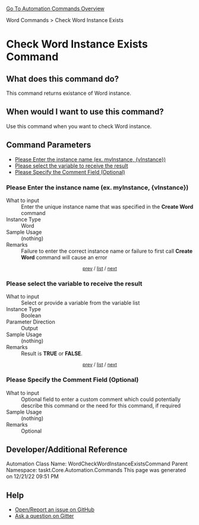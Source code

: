 <!--TITLE: Check Word Instance Exists Command -->
<!-- SUBTITLE: a command in the Word Commands group. -->
[Go To Automation Commands Overview](/automation-commands.md)


Word Commands &gt; Check Word Instance Exists


# Check Word Instance Exists Command


## What does this command do?
This command returns existance of Word instance.


## When would I want to use this command?
Use this command when you want to check Word instance.


<a id="param_list"></a>
## Command Parameters
- [Please Enter the instance name (ex. myInstance, {vInstance})](#param_0)
- [Please select the variable to receive the result](#param_1)
- [Please Specify the Comment Field (Optional)](#param_2)


<a id="param_0"></a>
### Please Enter the instance name (ex. myInstance, {vInstance})


<dl>
<dt>What to input</dt><dd>Enter the unique instance name that was specified in the <strong>Create Word</strong> command</dd>
<dt>Instance Type</dt><dd>Word</dd>
<dt>Sample Usage</dt><dd>(nothing)</dd>
<dt>Remarks</dt><dd>Failure to enter the correct instance name or failure to first call <strong>Create Word</strong> command will cause an error</dd>
</dl>




<div style="font-size: 90%; text-align: center">


[prev](#param_0) / [list](#param_list) / [next](#param_1)


</div>


<a id="param_1"></a>
### Please select the variable to receive the result


<dl>
<dt>What to input</dt><dd>Select or provide a variable from the variable list</dd>
<dt>Instance Type</dt><dd>Boolean</dd>
<dt>Parameter Direction</dt><dd>Output</dd>
<dt>Sample Usage</dt><dd>(nothing)</dd>
<dt>Remarks</dt><dd>Result is <strong>TRUE</strong> or <strong>FALSE</strong>.</dd>
</dl>




<div style="font-size: 90%; text-align: center">


[prev](#param_1) / [list](#param_list) / [next](#param_2)


</div>


<a id="param_2"></a>
### Please Specify the Comment Field (Optional)


<dl>
<dt>What to input</dt><dd>Optional field to enter a custom comment which could potentially describe this command or the need for this command, if required</dd>
<dt>Sample Usage</dt><dd>(nothing)</dd>
<dt>Remarks</dt><dd>Optional</dd>
</dl>




## Developer/Additional Reference
Automation Class Name: WordCheckWordInstanceExistsCommand
Parent Namespace: taskt.Core.Automation.Commands
This page was generated on 12/21/22 09:51 PM


## Help
- [Open/Report an issue on GitHub](https://github.com/rcktrncn/taskt/issues/new)
- [Ask a question on Gitter](https://gitter.im/taskt-rpa/Lobby)
